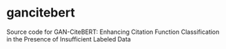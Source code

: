 # gancitebert
Source code for GAN-CiteBERT: Enhancing Citation Function Classification in the Presence of Insufficient Labeled Data
